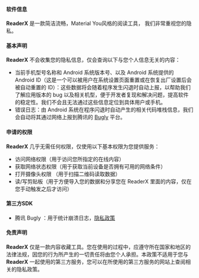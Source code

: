 #### 软件信息

**ReaderX** 是一款简洁流畅，Material You风格的阅读工具， 我们非常重视您的隐私。

#### 基本声明

**ReaderX** 不会收集您的隐私信息，仅会查询以下与您个人信息无关的内容：

* 当前手机型号名称和 Android 系统版本号、以及 Android 系统提供的 Android ID（这是一个可以被用户在系统设置页面重置或在恢复出厂设置后会被自动重置的 ID）：这些数据将会随着程序发生闪退时自动上报，以帮助我们了解应用版本的 bug 以及相关机型，便于开发者复现和解决问题，提高软件的稳定性。我们不会且无法通过这些信息定位到具体用户或手机。
* 错误日志：由 Android 系统在程序闪退时自动产生的相关代码堆栈信息，我们会自动将其通过网络上报到腾讯的 [Bugly](https://bugly.qq.com/v2) 平台。

#### 申请的权限

**ReaderX** 几乎无需任何权限，仅使用以下基本权限为您提供服务：

- 访问网络权限（用于访问您所指定的在线内容）
- 获取网络状态权限（用于获取当前设备是否拥有可用的网络条件）
- 打开摄像头权限 （用于扫描二维码读取数据）
- 读/写剪贴板（用于方便导入您的数据和分享您在 ReaderX 里面的内容，仅在您手动触发之后才访问）

#### 第三方SDK

* 腾讯 Bugly ：用于统计崩溃日志，[隐私政策](https://privacy.qq.com/document/preview/fc748b3d96224fdb825ea79e132c1a56)

#### 免责声明

**ReaderX** 仅是一款内容收藏工具。您在使用的过程中，应遵守所在国家和地区的法律法规，因您的行为所产生的一切责任将由您个人承担。本政策不适用于您与 **ReaderX** 一起使用的第三方服务，您可以在所使用的第三方服务的网站上查阅相关的隐私政策。

